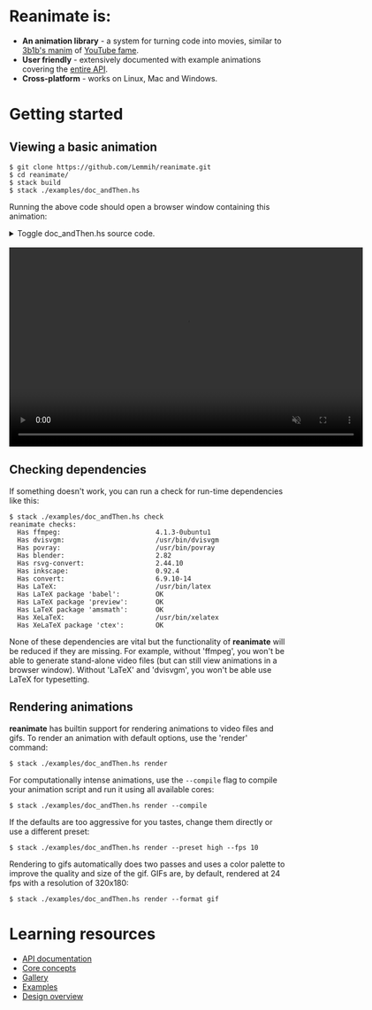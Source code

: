
# Reanimate is:
 * **An animation library** - a system for turning code into movies, similar to [3b1b's manim](https://github.com/3b1b/manim) of [YouTube fame](https://www.youtube.com/channel/UCYO_jab_esuFRV4b17AJtAw).
 * **User friendly** - extensively documented with example animations covering the [entire API](http://hackage.haskell.org/package/reanimate/docs/Reanimate.html).
 * **Cross-platform** - works on Linux, Mac and Windows.


# Getting started

## Viewing a basic animation

```console
$ git clone https://github.com/Lemmih/reanimate.git
$ cd reanimate/
$ stack build
$ stack ./examples/doc_andThen.hs
```

Running the above code should open a browser window containing this animation:

<details>
  <summary>Toggle doc_andThen.hs source code.</summary>
  <pre><code class="haskell">
  {!examples/doc_andThen.hs!}
  </code></pre>
</details>
<br/>
<video width="640" height="360" muted autoplay loop>
  <source src="https://i.imgur.com/bvLqalX.mp4">
</video>


## Checking dependencies

If something doesn't work, you can run a check for run-time dependencies like
this:

```console
$ stack ./examples/doc_andThen.hs check
reanimate checks:
  Has ffmpeg:                        4.1.3-0ubuntu1
  Has dvisvgm:                       /usr/bin/dvisvgm
  Has povray:                        /usr/bin/povray
  Has blender:                       2.82
  Has rsvg-convert:                  2.44.10
  Has inkscape:                      0.92.4
  Has convert:                       6.9.10-14
  Has LaTeX:                         /usr/bin/latex
  Has LaTeX package 'babel':         OK
  Has LaTeX package 'preview':       OK
  Has LaTeX package 'amsmath':       OK
  Has XeLaTeX:                       /usr/bin/xelatex
  Has XeLaTeX package 'ctex':        OK
```

None of these dependencies are vital but the functionality of **reanimate**
will be reduced if they are missing. For example, without 'ffmpeg', you won't
be able to generate stand-alone video files (but can still view animations
in a browser window). Without 'LaTeX' and 'dvisvgm', you won't be able use
LaTeX for typesetting.

## Rendering animations

**reanimate** has builtin support for rendering animations to video files and
gifs. To render an animation with default options, use the 'render' command:

```console
$ stack ./examples/doc_andThen.hs render
```

For computationally intense animations, use the `--compile` flag to compile
your animation script and run it using all available cores:

```console
$ stack ./examples/doc_andThen.hs render --compile
```

If the defaults are too aggressive for you tastes, change them directly or use
a different preset:

```console
$ stack ./examples/doc_andThen.hs render --preset high --fps 10
```

Rendering to gifs automatically does two passes and uses a color palette to
improve the quality and size of the gif. GIFs are, by default, rendered at
24 fps with a resolution of 320x180:

```console
$ stack ./examples/doc_andThen.hs render --format gif
```

# Learning resources

* [API documentation](http://hackage.haskell.org/package/reanimate/docs/Reanimate.html)
* [Core concepts](introduction)
* [Gallery](gallery)
* [Examples](https://github.com/Lemmih/reanimate/tree/master/examples)
* [Design overview](glue_tut)

